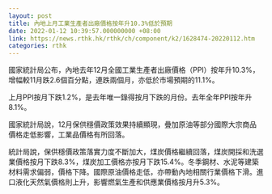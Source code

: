 ```yaml
---
layout: post
title: 內地上月工業生產者出廠價格按年升10.3%低於預期
date: 2022-01-12 10:39:57.000000000 +08:00
link: https://news.rthk.hk/rthk/ch/component/k2/1628474-20220112.htm
categories: rthk
---
```


國家統計局公布，內地去年12月全國工業生產者出廠價格（PPI）按年升10.3%，增幅較11月跌2.6個百分點，連跌兩個月，亦低於市場預期的11.1%。

上月PPI按月下跌1.2%，是去年唯一錄得按月下跌的月份。去年全年PPI按年升8.1%。

國家統計局說，12月保供穩價政策效果持續顯現，疊加原油等部分國際大宗商品價格走低影響，工業品價格有所回落。

統計局說，保供穩價政策落實力度不斷加大，煤炭價格繼續回落，煤炭開採和洗選業價格按月下跌8.3%，煤炭加工價格亦按月下跌15.4%。冬季鋼材、水泥等建築材料需求偏弱，價格下降。國際原油價格走低，亦帶動內地相關行業價格下滑。進口液化天然氣價格則上升，影響燃氣生產和供應業價格按月升5.3%。
